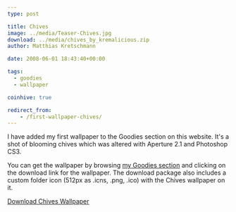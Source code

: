 ```yaml
---
type: post

title: Chives
image: ../media/Teaser-Chives.jpg
download: ../media/chives_by_kremalicious.zip
author: Matthias Kretschmann

date: 2008-06-01 18:43:40+00:00

tags:
  - goodies
  - wallpaper

coinhive: true

redirect_from:
    - /first-wallpaper-chives/
---
```


I have added my first wallpaper to the Goodies section on this website. It's a shot of blooming chives which was altered with Aperture 2.1 and Photoshop CS3.

You can get the wallpaper by browsing [my Goodies section](http://www.kremalicious.com/goodies/) and clicking on the download link for the wallpaper. The download package also includes a custom folder icon (512px as .icns, .png, .ico) with the Chives wallpaper on it.

<p class="content-download">
    <a class="icon-download" href="../media/chives_by_kremalicious.zip">Download Chives Wallpaper</a>
</p>

